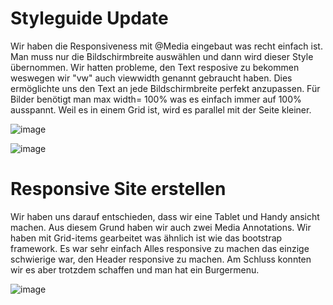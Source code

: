 #  Styleguide Update

Wir haben die Responsiveness mit @Media eingebaut was recht einfach ist. Man muss nur die Bildschirmbreite auswählen und dann wird dieser Style übernommen. Wir hatten probleme, den Text resposive zu bekommen weswegen wir "vw" auch viewwidth genannt gebraucht haben. Dies ermöglichte uns den Text an jede Bildschirmbreite perfekt anzupassen. Für Bilder benötigt man max width= 100% was es einfach immer auf 100% ausspannt. Weil es in einem Grid ist, wird es parallel mit der Seite kleiner. 

![image](https://github.com/Karolskipolski/Gruppe09/assets/142780585/01fff72d-8e5d-4b1b-940e-a9d215db0051)

![image](https://github.com/Karolskipolski/Gruppe09/assets/142780585/3a2265d8-a787-4af7-8bb4-d1026c5935e8)



# Responsive Site erstellen

Wir haben uns darauf entschieden, dass wir eine Tablet und Handy ansicht machen. Aus diesem Grund haben wir auch zwei Media Annotations. Wir haben mit Grid-items gearbeitet was ähnlich ist wie das bootstrap framework. Es war sehr einfach Alles responsive zu machen das einzige schwierige war, den Header responsive zu machen. Am Schluss konnten wir es aber trotzdem schaffen und man hat ein Burgermenu.

![image](https://github.com/Karolskipolski/Gruppe09/assets/142780585/612b2133-f543-4212-8ae7-b538e13b3e20)

